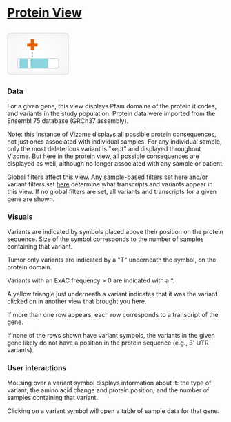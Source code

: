 # [Protein View](http://vizome.org/aml/protein/)

## ![protein](img/protein.png)

### Data
For a given gene, this view displays Pfam domains of the protein it codes, and variants in the study population. Protein data were imported from the Ensembl 75 database (GRCh37 assembly).

Note: this instance of Vizome displays all possible protein consequences, not just ones associated with individual samples. For any individual sample, only the most deleterious variant is "kept" and displayed throughout Vizome. But here in the protein view, all possible consequences are displayed as well, although no longer associated with any sample or patient.

Global filters affect this view. Any sample-based filters set [here](http://vizome.org/aml/) and/or variant filters set [here](http://vizome.org/aml/variant_filter/) determine what transcripts and variants appear in this view. If no global filters are set, all variants and transcripts for a given gene are shown.

### Visuals
Variants are indicated by symbols placed above their position on the protein sequence. Size of the symbol corresponds to the number of samples containing that variant.

Tumor only variants are indicated by a "T" underneath the symbol, on the protein domain.

Variants with an ExAC frequency > 0 are indicated with a *.

A yellow triangle just underneath a variant indicates that it was the variant clicked on in another view that brought you here.

If more than one row appears, each row corresponds to a transcript of the gene.

If none of the rows shown have variant symbols, the variants in the given gene likely do not have a position in the protein sequence (e.g., 3' UTR variants).

### User interactions
Mousing over a variant symbol displays information about it: the type of variant, the amino acid change and protein position, and the number of samples containing that variant.

Clicking on a variant symbol will open a table of sample data for that gene.